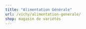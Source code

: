 ```yaml
---
title: "Alimentation Générale"
url: /vichy/alimentation-generale/
shop: magasin de variétés
---
```

